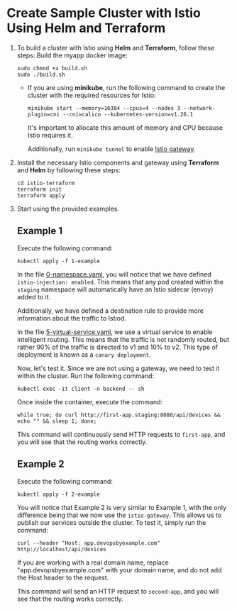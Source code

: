 # Create Sample Cluster with Istio Using Helm and Terraform

1. To build a cluster with Istio using **Helm** and **Terraform**, follow these steps:
    Build the myapp docker image:
    ```
    sudo chmod +x build.sh
    sudo ./build.sh
    ```
   - If you are using **minikube**, run the following command to create the cluster with the required resources for Istio:
     ```
     minikube start --memory=16384 --cpus=4 --nodes 3 --network-plugin=cni --cni=calico --kubernetes-version=v1.26.1
     ```
     It's important to allocate this amount of memory and CPU because Istio requires it.
     
     Additionally, run `minikube tunnel` to enable [Istio gateway](https://medium.com/globant/load-balance-microservices-using-kubernetes-minikube-88b78dae4796).
   
2. Install the necessary Istio components and gateway using **Terraform** and **Helm** by following these steps:
   ```
   cd istio-terraform
   terraform init
   terraform apply
   ```

3. Start using the provided examples.
   
   ## Example 1
   
   Execute the following command:
   ```
   kubectl apply -f 1-example
   ```
   
   In the file [0-namespace.yaml](./1-example/0-namespace.yaml), you will notice that we have defined `istio-injection: enabled`. This means that any pod created within the `staging` namespace will automatically have an Istio sidecar (envoy) added to it.
   
   Additionally, we have defined a destination rule to provide more information about the traffic to Istiod.
   
   In the file [5-virtual-service.yaml](./1-example/5-virtual-service.yaml), we use a virtual service to enable intelligent routing. This means that the traffic is not randomly routed, but rather 90% of the traffic is directed to v1 and 10% to v2. This type of deployment is known as a `canary deployment`.
   
   Now, let's test it. Since we are not using a gateway, we need to test it within the cluster. Run the following command:
   ```
   kubectl exec -it client -n backend -- sh
   ```
   
   Once inside the container, execute the command:
   ```
   while true; do curl http://first-app.staging:8080/api/devices && echo "" && sleep 1; done;
   ```
   
   This command will continuously send HTTP requests to `first-app`, and you will see that the routing works correctly.
   
   ## Example 2
   
   Execute the following command:
   ```
   kubectl apply -f 2-example
   ```
   
   You will notice that Example 2 is very similar to Example 1, with the only difference being that we now use the `istio-gateway`. This allows us to publish our services outside the cluster. To test it, simply run the command:
   ```
   curl --header "Host: app.devopsbyexample.com" http://localhost/api/devices
   ```
   
   If you are working with a real domain name, replace "app.devopsbyexample.com" with your domain name, and do not add the Host header to the request.
   
   This command will send an HTTP request to `second-app`, and you will see that the routing works correctly.